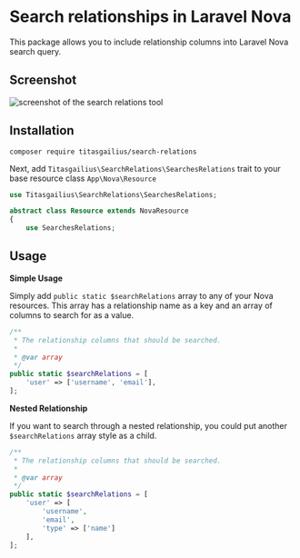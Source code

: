 # Search relationships in Laravel Nova

This package allows you to include relationship columns into Laravel Nova search query.

## Screenshot

![screenshot of the search relations tool](./screenshot.png)

## Installation

```
composer require titasgailius/search-relations
```

Next, add `Titasgailius\SearchRelations\SearchesRelations` trait to your base resource class `App\Nova\Resource`
```php
use Titasgailius\SearchRelations\SearchesRelations;

abstract class Resource extends NovaResource
{
    use SearchesRelations;
```

## Usage

**Simple Usage**

Simply add `public static $searchRelations` array to any of your Nova resources.
This array has a relationship name as a key and an array of columns to search for as a value.
```php
/**
 * The relationship columns that should be searched.
 *
 * @var array
 */
public static $searchRelations = [
    'user' => ['username', 'email'],
];
```
**Nested Relationship**

If you want to search through a nested relationship, you could put another `$searchRelations` array style as a child.    
```php
/**
 * The relationship columns that should be searched.
 *
 * @var array
 */
public static $searchRelations = [
    'user' => [
        'username', 
        'email',
        'type' => ['name']
    ],
];
```